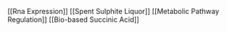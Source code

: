 [[Rna Expression]]
[[Spent Sulphite Liquor]]
[[Metabolic Pathway Regulation]]
[[Bio-based Succinic Acid]]

